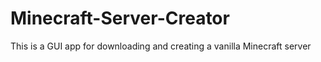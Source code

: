Minecraft-Server-Creator
========================

This is a GUI app for downloading and creating a vanilla Minecraft server
